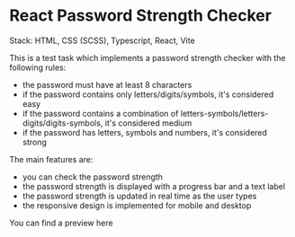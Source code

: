 # React Password Strength Checker

Stack: HTML, CSS (SCSS), Typescript, React, Vite

This is a test task which implements a password strength checker with the following rules:
- the password must have at least 8 characters
- if the password contains only letters/digits/symbols, it's considered easy
- if the password contains a combination of letters-symbols/letters-digits/digits-symbols, it's considered medium
- if the password has letters, symbols and numbers, it's considered strong

The main features are:
- you can check the password strength
- the password strength is displayed with a progress bar and a text label
- the password strength is updated in real time as the user types
- the responsive design is implemented for mobile and desktop

You can find a preview here
